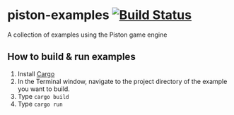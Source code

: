 # piston-examples [![Build Status](https://travis-ci.org/PistonDevelopers/piston-examples.svg?branch=master)](https://travis-ci.org/PistonDevelopers/piston-examples)

A collection of examples using the Piston game engine

## How to build & run examples

1. Install [Cargo](https://github.com/rust-lang/cargo)
2. In the Terminal window, navigate to the project directory of the example you want to build.
3. Type `cargo build`
4. Type `cargo run`
